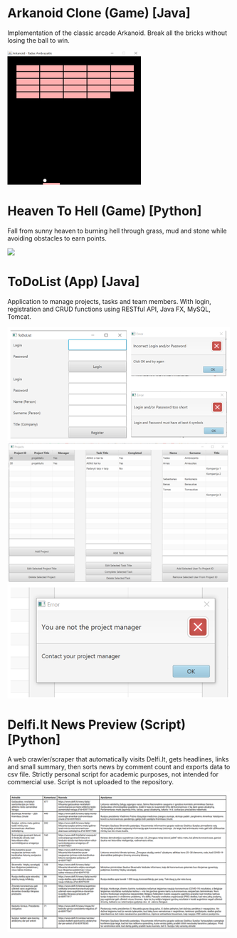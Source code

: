 # Arkanoid Clone (Game) [Java]
Implementation of the classic arcade Arkanoid. Break all the bricks without losing the ball to win.

<img src="Java/Arkanoid/Arkanoid.gif" width="300"/>

# Heaven To Hell (Game) [Python]
Fall from sunny heaven to burning hell through grass, mud and stone while avoiding obstacles to earn points.

<img src="Python/HeavenToHell.gif" width="300"/>

# ToDoList (App) [Java]
Application to manage projects, tasks and team members. With login, registration and CRUD functions using RESTful API, Java FX, MySQL, Tomcat.

<img src="Java/ToDoList/ToDoList1.png" width="500"/>
<img src="Java/ToDoList/ToDoList2.png" width="500"/>
<img src="Java/ToDoList/ToDoList3.png" width="500"/>

# Delfi.lt News Preview (Script) [Python]
A web crawler/scraper that automatically visits Delfi.lt, gets headlines, links and small summary, then sorts news by comment count and exports data to csv file.
Strictly personal script for academic purposes, not intended for commercial use. Script is not uploaded to the repository.

<img src="Python/WebScraper.png" width="500"/>
